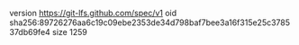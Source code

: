 version https://git-lfs.github.com/spec/v1
oid sha256:89726276aa6c19c09ebe2353de34d798baf7bee3a16f315e25c378537db69fe4
size 1259
